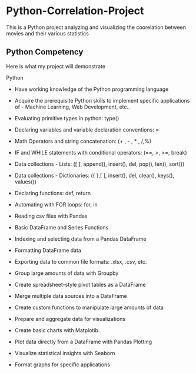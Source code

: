 # Python-Correlation-Project
This is a Python project analyzing and visualizing the coorelation between movies and their various statistics


## Python Competency

Here is what my project will demonstrate

Python

* Have working knowledge of the Python programming language
* Acquire the prerequisite Python skills to implement specific applications of - Machine Learning, Web Development, etc..
* Evaluating primitive types in python: type()
* Declaring variables and variable declaration conventions: =
* Math Operators and string concatenation: (+ , - , * , /,%)
* IF and WHILE statements with conditional operators: (==, >, >=, break)
* Data collections - Lists: ([ ], append(), insert(), del, pop(), len(), sort())
* Data collections - Dictionaries: ({ },[ ], insert(), del, clear(), keys(), values())
* Declaring functions: def, return
* Automating with FOR loops: for, in

* Reading csv files with Pandas
* Basic DataFrame and Series Functions 
* Indexing and selecting data from a Pandas DataFrame
* Formatting DataFrame data
* Exporting data to common file formats: .xlsx, .csv, etc.

* Group large amounts of data with Groupby
* Create spreadsheet-style pivot tables as a DataFrame
* Merge multiple data sources into a DataFrame
* Create custom functions to manipulate large amounts of data

* Prepare and aggregate data for visualizations
* Create basic charts with Matplotib. 
* Plot data directly from a DataFrame with Pandas Plotting
* Visualize statistical insights with Seaborn
* Format graphs for specific applications
